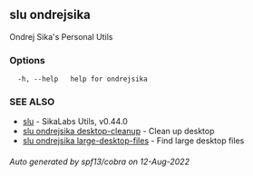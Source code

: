 ## slu ondrejsika

Ondrej Sika's Personal Utils

### Options

```
  -h, --help   help for ondrejsika
```

### SEE ALSO

* [slu](slu.md)	 - SikaLabs Utils, v0.44.0
* [slu ondrejsika desktop-cleanup](slu_ondrejsika_desktop-cleanup.md)	 - Clean up desktop
* [slu ondrejsika large-desktop-files](slu_ondrejsika_large-desktop-files.md)	 - Find large desktop files

###### Auto generated by spf13/cobra on 12-Aug-2022
